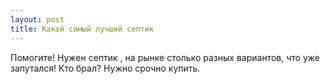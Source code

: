 ```yaml
---
layout: post 
title: Какой самый лучший септик  
--- 
```

Помогите! Нужен септик  , на рынке столько разных вариантов, что уже запутался! Кто брал? Нужно срочно купить.